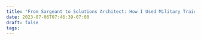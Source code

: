 ```yaml
---
title: "From Sargeant to Solutions Architect: How I Used Military Training to Land My First Tech Job"
date: 2023-07-06T07:46:39-07:00
draft: false
tags: 
---
```


